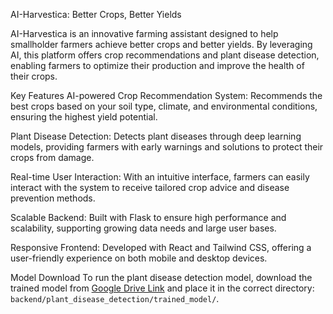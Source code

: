 AI-Harvestica: Better Crops, Better Yields

AI-Harvestica is an innovative farming assistant designed to help smallholder farmers achieve better crops and better yields. By leveraging AI, this platform offers crop recommendations and plant disease detection, enabling farmers to optimize their production and improve the health of their crops.

Key Features
AI-powered Crop Recommendation System: Recommends the best crops based on your soil type, climate, and environmental conditions, ensuring the highest yield potential.

Plant Disease Detection: Detects plant diseases through deep learning models, providing farmers with early warnings and solutions to protect their crops from damage.

Real-time User Interaction: With an intuitive interface, farmers can easily interact with the system to receive tailored crop advice and disease prevention methods.

Scalable Backend: Built with Flask to ensure high performance and scalability, supporting growing data needs and large user bases.

Responsive Frontend: Developed with React and Tailwind CSS, offering a user-friendly experience on both mobile and desktop devices.

Model Download
To run the plant disease detection model, download the trained model from [Google Drive Link](https://drive.google.com/file/d/1K0v36Gh__yR4s_0f55LEdxq2bLghxkqO/view?usp=drive_link) and place it in the correct directory:  
`backend/plant_disease_detection/trained_model/`.

